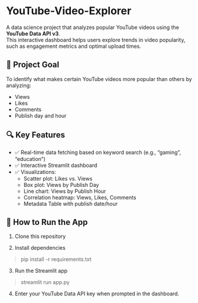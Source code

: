 # YouTube-Video-Explorer

A data science project that analyzes popular YouTube videos using the **YouTube Data API v3**.  
This interactive dashboard helps users explore trends in video popularity, such as engagement metrics and optimal upload times.

## 🎯 Project Goal

To identify what makes certain YouTube videos more popular than others by analyzing:
- Views
- Likes
- Comments
- Publish day and hour

## 🔍 Key Features

- ✅ Real-time data fetching based on keyword search (e.g., “gaming”, “education”)
- ✅ Interactive Streamlit dashboard
- ✅ Visualizations:
  - Scatter plot: Likes vs. Views
  - Box plot: Views by Publish Day
  - Line chart: Views by Publish Hour
  - Correlation heatmap: Views, Likes, Comments
  - Metadata Table with publish date/hour

## 🚀 How to Run the App

1. Clone this repository

2. Install dependencies
> pip install -r requirements.txt

3. Run the Streamlit app
> streamlit run app.py

4. Enter your YouTube Data API key when prompted in the dashboard.
